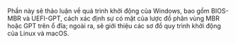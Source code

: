 Phần này sẽ thảo luận về quá trình khởi động của Windows, bao gồm BIOS-MBR và UEFI-GPT, cách xác định sự có mặt của lược đồ phân vùng MBR hoặc GPT trên ổ đĩa; ngoài ra, sẽ giới thiệu các sơ đồ quy trình khởi động của Linux và macOS.
